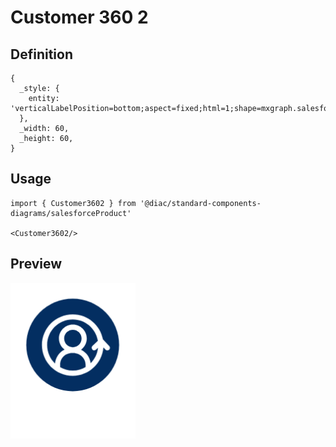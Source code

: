 # Customer 360 2

## Definition

```
{
  _style: { 
    entity: 'verticalLabelPosition=bottom;aspect=fixed;html=1;shape=mxgraph.salesforce.customer_3602;',
  },
  _width: 60,
  _height: 60,
}
```

## Usage

```
import { Customer3602 } from '@diac/standard-components-diagrams/salesforceProduct'

<Customer3602/>
```

## Preview

<img src="./customer-360-2.png" width="200"/>
